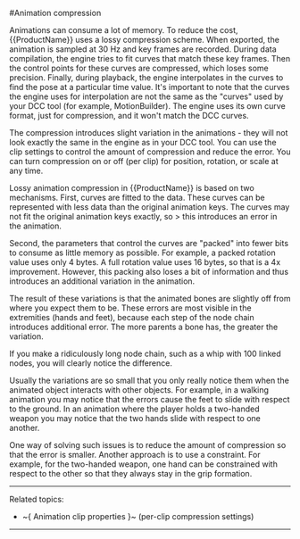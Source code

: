 #Animation compression

Animations can consume a lot of memory. To reduce the cost, {{ProductName}} uses a lossy compression scheme. When exported, the animation is sampled at 30 Hz and key frames are recorded. During data compilation, the engine tries to fit curves that match these key frames. Then the control points for these curves are compressed, which loses some precision. Finally, during playback, the engine interpolates in the curves to find the pose at a particular time value.
It's important to note that the curves the engine uses for interpolation are not the same as the "curves" used by your DCC tool (for example, MotionBuilder). The engine uses its own curve format, just for compression, and it won't match the DCC curves.

The compression introduces slight variation in the animations - they will not look exactly the same in the engine as in your DCC tool. You can use the clip settings to control the amount of compression and reduce the error. You can turn compression on or off (per clip) for position, rotation, or scale at any time.

Lossy animation compression in {{ProductName}} is based on two mechanisms. First, curves are fitted to the data. These curves can be represented with less data than the original animation keys. The curves may not fit the original animation keys exactly, so > this introduces an error in the animation.

Second, the parameters that control the curves are "packed" into fewer bits to consume as little memory as possible. For example, a packed rotation value uses only 4 bytes. A full rotation value uses 16 bytes, so that is a 4x improvement. However, this packing also loses a bit of information and thus introduces an additional variation in the animation.

The result of these variations is that the animated bones are slightly off from where you  expect them to be. These errors are most visible in the extremities (hands and feet), because each step of the node chain introduces additional error. The more parents a bone has, the greater the variation.

If you make a ridiculously long node chain, such as a whip with 100 linked nodes, you will clearly notice the difference.

Usually the variations are so small that you only really notice them when the animated object interacts with other objects. For example, in a walking animation you may notice that the errors cause the feet to slide with respect to the ground. In an animation where the player holds a two-handed weapon you may notice that the two hands slide with respect to one another.

One way of solving such issues is to reduce the amount of compression so that the error is smaller. Another approach is to use a constraint. For example, for the two-handed weapon, one hand can be constrained with respect to the other so that they always stay in the grip formation.

---
Related topics:
- ~{ Animation clip properties }~ (per-clip compression settings)
---
